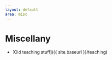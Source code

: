 ```yaml
---
layout: default
area: misc 
---
```


# Miscellany


<!--* [Resume]({{ site.baseurl }}/resume)-->
<!--* [Quotes from smart people]({{ site.baseurl }}/quotes.html)-->
* [Old teaching stuff]({{ site.baseurl }}/teaching)
